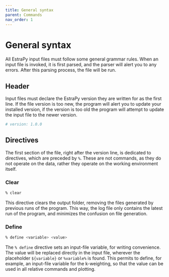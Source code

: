 ```yaml
---
title: General syntax
parent: Commands
nav_order: 1
---
```


# General syntax

All EstraPy input files must follow some general grammar rules. When an input file is invoked, it is first parsed, and the parser will alert you to any errors. After this parsing process, the file will be run.

## Header

Input files must declare the EstraPy version they are written for as the first line. If the file version is too new, the program will alert you to update your installed version, if the version is too old the program will attempt to update the input file to the newer version.

```sh
# version: 1.0.0
```

## Directives

The first section of the file, right after the version line, is dedicated to directives, which are preceded by `%`. These are not commands, as they do not operate on the data, rather they operate on the working environment itself.

### Clear

```sh
% clear
```

This directive clears the output folder, removing the files generated by previous runs of the program. This way, the log file only contains the latest run of the program, and minimizes the confusion on file generation.

### Define

```sh
% define <variable> <value>
```

The `% define` directive sets an input-file variable, for writing convenience. The value will be replaced directly in the input file, wherever the placeholder `${variable}` or `%variable%` is found. This permits to define, for example, an input-file variable for the k-weighting, so that the value can be used in all relative commands and plotting.
